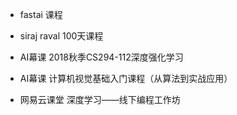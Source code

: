 - fastai 课程
- siraj raval 100天课程

- AI幕课 2018秋季CS294-112深度强化学习
- AI幕课 计算机视觉基础入门课程（从算法到实战应用）

- 网易云课堂 深度学习——线下编程工作坊
<!--stackedit_data:
eyJoaXN0b3J5IjpbLTE4Mzk1NjAyNzJdfQ==
-->